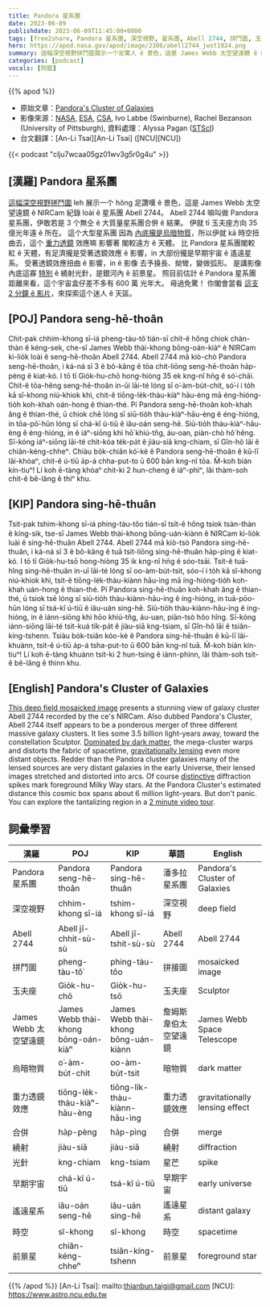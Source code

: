 ```yaml
---
title: Pandora 星系團
date: 2023-06-09
publishdate: 2023-06-09T11:45:00+0800
tags: [free2share, Pandora 星系團, 深空視野, 星系團, Abell 2744, 拼鬥圖, 玉夫座, James Webb 太空望遠鏡, 烏暗物質, 重力透鏡效應, 合併, 繞射, 光針, 早期宇宙, 遙遠星系, 前景星]
hero: https://apod.nasa.gov/apod/image/2306/abell2744_jwst1024.png
summary: 這幅深空視野拼鬥圖展示一个足驚人 ê 景色，這是 James Webb 太空望遠鏡 ê NIRCam 紀錄 loài ê 星系團 Abell 2744。
categories: [podcast]
vocals: [阿錕]
---
```


{{% apod %}}

- 原始文章：[Pandora's Cluster of Galaxies](https://apod.nasa.gov/apod/ap230609.html)
- 影像來源：[NASA](https://www.nasa.gov), [ESA](https://www.esa.int/), [CSA](https://www.asc-csa.gc.ca/eng/), Ivo Labbe (Swinburne), Rachel Bezanson (University of Pittsburgh), 資料處理：Alyssa Pagan ([STScI](https://www.stsci.edu))
- 台文翻譯：[An-Li Tsai][An-Li Tsai] ([NCU][NCU])

{{< podcast "clju7wcaa05gz01wv3g5r0g4u" >}}

## [漢羅] Pandora 星系團
[這幅深空視野拼鬥圖][This deep field mosaicked image] leh 展示一个 hŏng 足讚嘆 ê 景色，這是 James Webb 太空望遠鏡 ê NIRCam 紀錄 loài ê 星系團 Abell 2744。
Abell 2744 嘛叫做 Pandora 星系團，伊敢若是 3 个無仝 ê 大質量星系團合併 ê 結果。
伊就 tī 玉夫座方向 35 億光年遠 ê 所在。
這个大型星系團 因為 [內底攏是烏暗物質][Dominated by dark matter]，所以伊就 kā 時空扭曲去，這个 [重力透鏡][gravitationally lensing] 效應嘛 影響著 閣較遠方 ê 天體。
比 Pandora 星系團閣較紅 ê 天體，有足濟攏是受著透鏡效應 ê 影響，in 大部份攏是早期宇宙 ê 遙遠星系。
受著透鏡效應扭曲 ê 影響，in ê 影像 去予搝長、拗彎，變做弧形。
是講影像內底這寡 [特別][distinctive] ê 繞射光針，是銀河內 ê 前景星。
照目前估計 ê Pandora 星系團 距離來看，這个宇宙盒仔差不多有 600 萬 光年大。
毋過免驚！
你閣會當看 [這支 2 分鐘 ê 影片][2 minute video tour]，來探索這个迷人 ê 天區。

## [POJ] Pandora seng-hē-thoân
Chit-pak chhim-khong sī-iá pheng-tàu-tô͘ tián-sī chi̍t-ê hőng chiok chàn-thàn ê kéng-sek, che-sī James Webb thài-khong bōng-oán-kiàⁿ ê NIRCam kì-lio̍k loài ê seng-hē-thoân Abell 2744.
Abell 2744 mā kiò-chò Pandora seng-hē-thoân, i ká-ná sī 3 ê bô-kâng ê tōa chit-liōng seng-hē-thoân ha̍p-pèng ê kiat-kó.
I tō tī Gio̍k-hu-chō hong-hiòng 35 ek kng-nî hn̄g ê só͘-chāi.
Chit-ê tōa-hêng seng-hē-thoân in-ūi lāi-té lóng sī o͘-àm-bu̍t-chit, só͘-í i to̍h kā sî-khong niú-khiok khì, chit-ê tiōng-le̍k-thàu-kiàⁿ hāu-èng mā éng-hióng-tio̍h koh-khah oán-hong ê thian-thé.
Pí Pandora seng-hē-thoân koh-khah âng ê thian-thé, ū chiok chē lóng sī siū-tio̍h thàu-kiàⁿ-hāu-èng ê éng-hióng, in tōa-pō͘-hūn lóng sī chá-kî ú-tiū ê iâu-oán seng-hē.
Siū-tio̍h thàu-kiàⁿ-hāu-èng ê éng-hióng, in ê iáⁿ-siōng khì hō͘ khiú-tn̂g, áu-oan, piàn-chò hô͘ hêng.
Sī-kóng iáⁿ-siōng lāi-té chit-kóa te̍k-pa̍t ê jiàu-siā kng-chiam, sī Gîn-hô lāi ê chiân-kéng-chheⁿ.
Chiàu bo̍k-chiân kó͘-kè ê Pandora seng-hē-thoân ê kū-lī lâi-khòaⁿ, chit-ê ú-tiū a̍p-á chha-put-to ū 600 bān kng-nî tōa.
M̄-koh bián kín-tiuⁿ!
Lí koh ē-tàng khòaⁿ chit-ki 2 hun-cheng ê iáⁿ-phìⁿ, lâi thàm-soh chit-ê bê-lâng ê thiⁿ khu.

## [KIP] Pandora sing-hē-thuân
Tsit-pak tshim-khong sī-iá phing-tàu-tôo tián-sī tsi̍t-ê hőng tsiok tsàn-thàn ê kíng-sik, tse-sī James Webb thài-khong bōng-uán-kiànn ê NIRCam kì-lio̍k luài ê sing-hē-thuân Abell 2744.
Abell 2744 mā kiò-tsò Pandora sing-hē-thuân, i ká-ná sī 3 ê bô-kâng ê tuā tsit-liōng sing-hē-thuân ha̍p-pìng ê kiat-kó.
I tō tī Gio̍k-hu-tsō hong-hiòng 35 ik kng-nî hn̄g ê sóo-tsāi.
Tsit-ê tuā-hîng sing-hē-thuân in-uī lāi-té lóng sī oo-àm-bu̍t-tsit, sóo-í i to̍h kā sî-khong niú-khiok khì, tsit-ê tiōng-le̍k-thàu-kiànn hāu-ìng mā íng-hióng-tio̍h koh-khah uán-hong ê thian-thé.
Pí Pandora sing-hē-thuân koh-khah âng ê thian-thé, ū tsiok tsē lóng sī siū-tio̍h thàu-kiànn-hāu-ìng ê íng-hióng, in tuā-pōo-hūn lóng sī tsá-kî ú-tiū ê iâu-uán sing-hē.
Siū-tio̍h thàu-kiànn-hāu-ìng ê íng-hióng, in ê iánn-siōng khì hōo khiú-tn̂g, áu-uan, piàn-tsò hôo hîng.
Sī-kóng iánn-siōng lāi-té tsit-kuá ti̍k-pa̍t ê jiàu-siā kng-tsiam, sī Gîn-hô lāi ê tsiân-kíng-tshenn.
Tsiàu bo̍k-tsiân kóo-kè ê Pandora sing-hē-thuân ê kū-lī lâi-khuànn, tsit-ê ú-tiū a̍p-á tsha-put-to ū 600 bān kng-nî tuā.
M̄-koh bián kín-tiuⁿ!
Lí koh ē-tàng khuànn tsit-ki 2 hun-tsing ê iánn-phìnn, lâi thàm-soh tsit-ê bê-lâng ê thinn khu.

## [English] Pandora's Cluster of Galaxies
[This deep field mosaicked image][This deep field mosaicked image] presents a stunning view of galaxy cluster Abell 2744 recorded by the ce's NIRCam.
Also dubbed Pandora's Cluster, Abell 2744 itself appears to be a ponderous merger of three different massive galaxy clusters.
It lies some 3.5 billion light-years away, toward the constellation Sculptor.
[Dominated by dark matter][Dominated by dark matter], the mega-cluster warps and distorts the fabric of spacetime, [gravitationally lensing][gravitationally lensing] even more distant objects.
Redder than the Pandora cluster galaxies many of the lensed sources are very distant galaxies in the early Universe, their lensed images stretched and distorted into arcs.
Of course [distinctive][distinctive] diffraction spikes mark foreground Milky Way stars.
At the Pandora Cluster's estimated distance this cosmic box spans about 6 million light-years.
But don't panic.
You can explore the tantalizing region in a [2 minute video tour][2 minute video tour].

## 詞彙學習

|漢羅|POJ|KIP|華語|English|
|-|-|-|-|-|
|Pandora 星系團|Pandora seng-hē-thoân|Pandora sing-hē-thuân|潘多拉星系團|Pandora's Cluster of Galaxies|
|深空視野|chhim-khong sī-iá|tshim-khong sī-iá|深空視野|deep field|
|Abell 2744|Abell jī-chhit-sù-sù|Abell jī-tshit-sù-sù|Abell 2744|Abell 2744|
|拼鬥圖|pheng-tàu-tô͘|phing-tàu-tôo|拼接圖|mosaicked image|
|玉夫座|Gio̍k-hu-chō|Gio̍k-hu-tsō|玉夫座|Sculptor|
|James Webb 太空望遠鏡|James Webb thài-khong bōng-oán-kiàⁿ|James Webb thài-khong bōng-uán-kiànn|詹姆斯韋伯太空望遠鏡|James Webb Space Telescope|
|烏暗物質|o͘-àm-bu̍t-chit|oo-àm-bu̍t-tsit|暗物質|dark matter|
|重力透鏡效應|tiōng-le̍k-thàu-kiàⁿ-hāu-èng|tiōng-li̍k-thàu-kiànn-hāu-ìng|重力透鏡效應|gravitationally lensing effect|
|合併|ha̍p-pèng|ha̍p-pìng|合併|merge|
|繞射|jiàu-siā|jiàu-siā|繞射|diffraction|
|光針|kng-chiam|kng-tsiam|星芒|spike|
|早期宇宙|chá-kî ú-tiū|tsá-kî ú-tiū|早期宇宙|early universe|
|遙遠星系|iâu-oán seng-hē|iâu-uán sing-hē|遙遠星系|distant galaxy|
|時空|sî-khong|sî-khong|時空|spacetime|
|前景星|chiân-kéng-chheⁿ|tsiân-kíng-tshenn|前景星|foreground star|

{{% /apod %}}
[An-Li Tsai]: mailto:thianbun.taigi@gmail.com
[NCU]: https://www.astro.ncu.edu.tw

[copyright]: https://apod.nasa.gov/apod/fap/lib/about_apod.html#srapply
[License]: https://creativecommons.org/licenses/by/2.0/

[This deep field mosaicked image]:https://webbtelescope.org/contents/news-releases/2023/news-2023-107
[Dominated by dark matter]:https://chandra.harvard.edu/photo/2011/a2744/
[gravitationally lensing]:https://webbtelescope.org/contents/media/videos/2019/41/1229-Video
[distinctive]:https://apod.nasa.gov/apod/ap220319.html
[2 minute video tour]:https://webbtelescope.org/contents/news-releases/2023/news-2023-107#section-id-3
